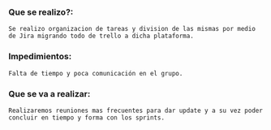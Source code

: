 ### Que se realizo?:

    Se realizo organizacion de tareas y division de las mismas por medio de Jira migrando todo de trello a dicha plataforma.

### Impedimientos:

    Falta de tiempo y poca comunicación en el grupo.

### Que se va a realizar:

    Realizaremos reuniones mas frecuentes para dar update y a su vez poder concluir en tiempo y forma con los sprints.

